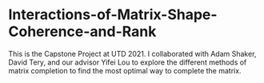 # Interactions-of-Matrix-Shape-Coherence-and-Rank

This is the Capstone Project at UTD 2021. I collaborated with Adam Shaker, David Tery, and our advisor Yifei Lou to explore the different methods of matrix completion to find the most optimal way to complete the matrix.
